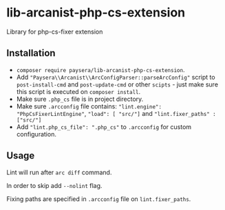 # lib-arcanist-php-cs-extension
Library for php-cs-fixer extension

## Installation

* `composer require paysera/lib-arcanist-php-cs-extension`.
* Add `"Paysera\\Arcanist\\ArcConfigParser::parseArcConfig"` script to `post-install-cmd` and `post-update-cmd`
 or other `scipts` - just make sure this script is executed on `composer install`.
* Make sure `.php_cs` file is in project directory.
* Make sure `.arcconfig` file contains: `"lint.engine": "PhpCsFixerLintEngine"`, `"load": [ "src/"]` and `"lint.fixer_paths" : ["src/"]`
* Add `"lint.php_cs_file": ".php_cs"` to `.arcconfig` for custom configuration.

## Usage

Lint will run after `arc diff` command.

In order to skip add `--nolint` flag.

Fixing paths are specified in `.arcconfig` file on `lint.fixer_paths`.
